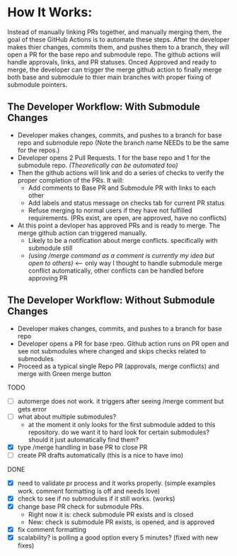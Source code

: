# How It Works:
Instead of manually linking PRs together, and manually merging them, the goal of these GitHub Actions is to automate these steps. After the developer makes thier changes, commits them, and pushes them to a branch, they will open a PR for the base repo and submodule repo. The github actions will handle approvals, links, and PR statuses. Onced Approved and ready to merge, the developer can trigger the merge github action to finally merge both base and submodule to thier main branches with proper fixing of submodule pointers. 

## The Developer Workflow: With Submodule Changes
- Developer makes changes, commits, and pushes to a branch for base repo and submodule repo (Note the branch name NEEDs to be the same for the repos.)
- Developer opens 2 Pull Requests. 1 for the base repo and 1 for the submodule repo. _(Theoretically can be automated too)_
- Then the github actions will link and do a series of checks to verify the proper completion of the PRs. It will:
  - Add comments to Base PR and Submodule PR with links to each other
  - Add labels and status message on checks tab for current PR status
  - Refuse merging to normal users if they have not fulfilled requirements. (PRs exist, are open, are approved, have no conflicts)
- At this point a devloper has approved PRs and is ready to merge. The merge github action can triggered manually.
  - Likely to be a notification about merge conflicts. specifically with submodule still
  - _(using /merge command as a comment is currently my idea but open to others)_ <-- only way I thought to handle submodule merge conflict automatically, other conflicts can be handled before approving PR

## The Developer Workflow: Without Submodule Changes
- Developer makes changes, commits, and pushes to a branch for base repo
- Developer opens a PR for base rpeo. Github action runs on PR open and see not submodules where changed and skips checks related to submodules
- Proceed as a typical single Repo PR (approvals, merge conflicts) and merge with Green merge button

TODO
  - [ ] automerge does not work. it triggers after seeing /merge comment but gets error
  - [ ] what about multiple submodules?
      - at the moment it only looks for the first submodule added to this repository. do we want it to hard look for certain submodules? should it just automatically find them?
  - [x] type /merge handling in base PR to close PR
  - [ ] create PR drafts automatically (this is a nice to have imo)

DONE
  - [x] need to validate pr process and it works properly. (simple examples work. comment formatting is off and needs love)
  - [x] check to see if no submodules if it still works. (works) 
  - [x] change base PR check for submodule PRs.
      - Right now it is: check submodule PR exists and is closed
      - New: check is submodule PR exists, is opened, and is approved
  - [x] fix comment formatting
  - [x] scalability? is polling a good option every 5 minutes? (fixed with new fixes)